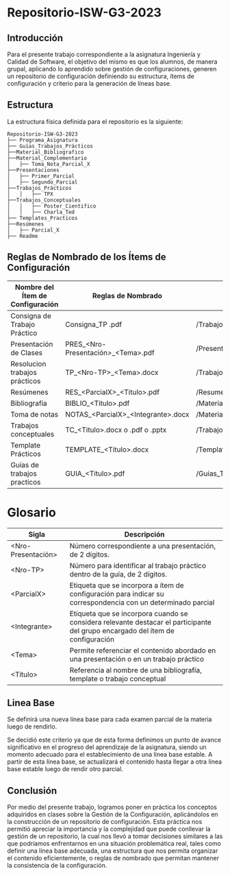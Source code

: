 # Repositorio-ISW-G3-2023

## Introducción

Para el presente trabajo correspondiente a la asignatura Ingeniería y Calidad de Software, el objetivo del mismo es que los alumnos, de manera grupal, aplicando lo aprendido sobre gestión de configuraciones, generen un repositorio de configuración definiendo su estructura, ítems de configuración y criterio para la generación de líneas base.


## Estructura

La estructura física definida para el repositorio es la siguiente:
```
Repositorio-ISW-G3-2023
├── Programa_Asignatura
├── Guías_Trabajos_Prácticos
├──Material_Bibliografico
├──Material_Complementario
│   ├── Toma_Nota_Parcial_X
├──Presentaciones
│   ├── Primer_Parcial
│   ├── Segundo_Parcial
├──Trabajos_Prácticos
│   │   ├── TPX
├──Trabajos_Conceptuales
│   │   ├── Poster_Cientifico
│   │   ├── Charla_Ted
├── Templates_Practicos
├──Resúmenes
│   ├── Parcial_X
├── Readme
```



## Reglas de Nombrado de los Ítems de Configuración

| Nombre del Ítem de Configuración | Reglas de Nombrado | Ubicación |
|----------------------------------|--------------------|-----------|
| Consigna de Trabajo Práctico     | Consigna_TP <Nro-TP>.pdf                      | /Trabajos_Practicos                     |
| Presentación de Clases           | PRES_\<Nro-Presentación>_\<Tema>.pdf          | /Presentaciones/X_Parcial                     |
| Resolucion trabajos prácticos    | TP_\<Nro-TP>_\<Tema>.docx                       | /Trabajos_Practicos                           |
| Resúmenes                        | RES_\<ParcialX>_\<Titulo>.pdf                   | /Resumenes                                    |
| Bibliografía                     | BIBLIO_\<Titulo>\.pdf                           | /Material_Bibliografico                       |
| Toma de notas                    | NOTAS_\<ParcialX>_\<Integrante>.docx | /Material_Complementario/Toma_Notas_Parcial_X |
| Trabajos conceptuales            | TC_\<Titulo>.docx o .pdf o .pptx               | /Trabajos_Conceptuales                        |
| Template Prácticos               | TEMPLATE_\<Titulo>.docx                        | /Templates_Practicos                          |
| Guias de trabajos practicos      | GUIA_\<Titulo>.pdf                             | /Guias_Trabajos_Practicos                     | 



# Glosario

| Sigla | Descripción | 
|----------------------------------|--------------------|
| \<Nro-Presentación> | Número correspondiente a una presentación, de 2 dígitos. | 
| \<Nro-TP> | Número para identificar al trabajo práctico dentro de la guía, de 2 dígitos. | 
| \<ParcialX> | Etiqueta que se incorpora a ítem de configuración para indicar su correspondencia con un determinado parcial | 
| \<Integrante> | Etiqueta que se incorpora cuando se considera relevante destacar el participante del grupo encargado del ítem de configuración | 
| \<Tema> | Permite referenciar el contenido abordado en una presentación o en un trabajo práctico |
| \<Título> | Referencia al nombre de una bibliografía, template o trabajo conceptual | 



## Linea Base

Se definirá una nueva línea base para cada examen parcial de la materia luego de rendirlo. 

Se decidió este criterio ya que de esta forma definimos un punto de avance significativo en el progreso del aprendizaje de la asignatura, siendo un momento adecuado para el establecimiento de una línea base estable. A partir de esta línea base, se actualizará el contenido hasta llegar a otra línea base estable luego de rendir otro parcial.



## Conclusión

Por medio del presente trabajo, logramos poner en práctica los conceptos adquiridos en clases sobre la Gestión de la Configuración, aplicándolos en la construcción de un repositorio de configuración. Esta práctica nos permitió apreciar la importancia y la complejidad que puede conllevar la gestión de un repositorio, la cual nos llevó a tomar decisiones similares a las que podríamos enfrentarnos en una situación problemática real, tales como definir una línea base adecuada, una estructura que nos permita organizar el contenido eficientemente, o reglas de nombrado que permitan mantener la consistencia de la configuración.

